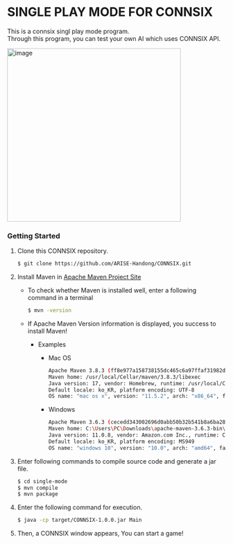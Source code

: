 # SINGLE PLAY MODE FOR CONNSIX
This is a connsix singl play mode program.  
Through this program, you can test your own AI which uses CONNSIX API.

<img width="400" alt="image" src="https://user-images.githubusercontent.com/76424267/136658686-340af1e0-b74a-4592-8866-e053adf48722.png">


### Getting Started

1. Clone this CONNSIX repository.

    ```bash
    $ git clone https://github.com/ARISE-Handong/CONNSIX.git
    ```

2. Install Maven in [Apache Maven Project Site](https://maven.apache.org/download.cgi#)

    - To check whether Maven is installed well, enter a following command in a terminal
  
        ```bash
        $ mvn -version
        ```

    - If Apache Maven Version information is displayed, you success to install Maven! 
    
        * Examples
    
            + Mac OS
    
                ```bash
                Apache Maven 3.8.3 (ff8e977a158738155dc465c6a97ffaf31982d739)
                Maven home: /usr/local/Cellar/maven/3.8.3/libexec
                Java version: 17, vendor: Homebrew, runtime: /usr/local/Cellar/openjdk/17/libexec/openjdk.jdk/Contents/Home
                Default locale: ko_KR, platform encoding: UTF-8
                OS name: "mac os x", version: "11.5.2", arch: "x86_64", family: "mac"
                ```
    
            + Windows
    
                ```bash
                Apache Maven 3.6.3 (cecedd343002696d0abb50b32b541b8a6ba2883f)
                Maven home: C:\Users\PC\Downloads\apache-maven-3.6.3-bin\apache-maven-3.6.3\bin\..
                Java version: 11.0.8, vendor: Amazon.com Inc., runtime: C:\Program Files\Amazon Corretto\jdk11.0.8_10
                Default locale: ko_KR, platform encoding: MS949
                OS name: "windows 10", version: "10.0", arch: "amd64", family: "windows"
                ```

3. Enter following commands to compile source code and generate a jar file.

    ```bash
    $ cd single-mode
    $ mvn compile
    $ mvn package
    ```
  
4. Enter the following command for execution.

    ```bash
    $ java -cp target/CONNSIX-1.0.0.jar Main
    ```
  
5. Then, a CONNSIX window appears, You can start a game!



  
  
   
 
    
